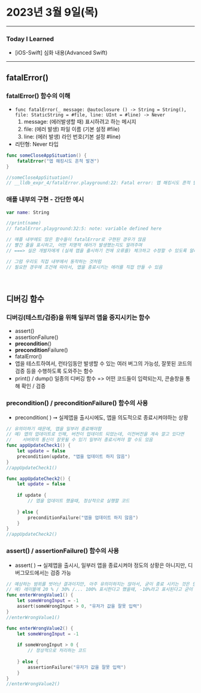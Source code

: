 # 2023년 3월 9일(목)

---

### Today I Learned 

- [iOS-Swift] 심화 내용(Advanced Swift)

---

## fatalError()

### fatalError() 함수의 이해

- `func fatalError(_ message: @autoclosure () -> String = String(), file: StaticString = #file, line: UInt = #line) -> Never`
  1. message: (에러발생할 때) 표시하려고 하는 메시지 
  2. file: (에러 발생) 파일 이름 (기본 설정 #file)
  3. line: (에러 발생) 라인 번호(기본 설정 #line)
- 리턴형: Never 타입 

```swift
func someCloseAppSituation() {
    fatalError("앱 해킹시도 흔적 발견")
}

//someCloseAppSituation()
// __lldb_expr_4/fatalError.playground:22: Fatal error: 앱 해킹시도 흔적 발견
```

### 애플 내부의 구현 - 간단한 예시

```swift
var name: String

//print(name)
// fatalError.playground:32:5: note: variable defined here

// 애플 내부에도 많은 함수들이 fatalError로 구현된 경우가 많음
// 빨간 줄을 표시하고, 어떤 치명적 에러가 발생했는지도 알려주며
// ===> 실은 개발자에게 (실제 앱을 출시하기 전에 오류를) 체크하고 수정할 수 있도록 알려주는 것임

// 그럼 우리도 직접 내부에서 동작하는 것처럼
// 필요한 경우에 조건에 따라서, 앱을 종료시키는 에러를 직접 만들 수 있음
```

<br/>

## 디버깅 함수 

### 디버깅(테스트/검증)을 위해 일부러 앱을 중지시키는 함수

- assert()
- assertionFailure()
- **precondition**()
- **precondition**Failure()
- fatalError()
- 앱을 테스트하여서, 런타임동안 발생할 수 있는 여러 버그의 가능성, 잘못된 코드의 검증 등을 수행하도록 도와주는 함수
- print() / dump() 일종의 디버깅 함수 => 어떤 코드들이 입력되는지, 콘솔창을 통해 확인 / 검증

### precondition() / preconditionFailure() 함수의 사용

- precondition( ) ➞ 실제앱을 출시시에도, 앱을 의도적으로 종료시켜야하는 상황

```swift
// 유의미하기 때문에, 앱을 일부러 종료해야함
// 예) 앱의 업데이트로 인해, 버전이 업데이트 되었는데, 이전버전을 계속 깔고 있다면
//    서버와의 통신이 잘못될 수 있기 일부러 종료시켜야 할 수도 있음
func appUpdateCheck1() {
    let update = false
    precondition(update, "앱을 업데이트 하지 않음")
}
//appUpdateCheck1()

func appUpdateCheck2() {
    let update = false
    
    if update {
        // 앱을 업데이트 했을때, 정상적으로 실행할 코드
        
    } else {
        preconditionFailure("앱을 업데이트 하지 않음")
    }
}
//appUpdateCheck2()
```

### assert() / assertionFailure() 함수의 사용 

- assert( ) ➞ 실제앱을 출시시, 일부러 앱을 종료시켜야 정도의 상황은 아니지만, 디버그모드에서는 검증 가능

```swift
// 예상하는 범위를 벗어난 결과이지만, 아주 유의미하지는 않아서, 굳이 종료 시키는 것은 안 좋음
// 예) 레이블에 20 % / 30% /... 100% 표시한다고 했을때, -10%라고 표시된다고 굳이 앱을 종료시켜야 하는가?
func enterWrongValue1() {
    let someWrongInput = -1
    assert(someWrongInput > 0, "유저가 값을 잘못 입력")
}
//enterWrongValue1()

func enterWrongValue2() {
    let someWrongInput = -1
    
    if someWrongInput > 0 {
        // 정상적으로 처리하는 코드
        
    } else {
        assertionFailure("유저가 값을 잘못 입력")
    }
}
//enterWrongValue2()
```


